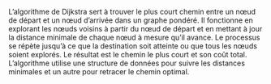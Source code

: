 L’algorithme de Dijkstra sert à trouver le plus court chemin entre un nœud de départ et un nœud d’arrivée dans un graphe pondéré. Il fonctionne en explorant les nœuds voisins à partir du nœud de départ et en mettant à jour la distance minimale de chaque nœud à mesure qu’il avance. Le processus se répète jusqu’à ce que la destination soit atteinte ou que tous les nœuds soient explorés. Le résultat est le chemin le plus court et son coût total. L’algorithme utilise une structure de données pour suivre les distances minimales et un autre pour retracer le chemin optimal.
